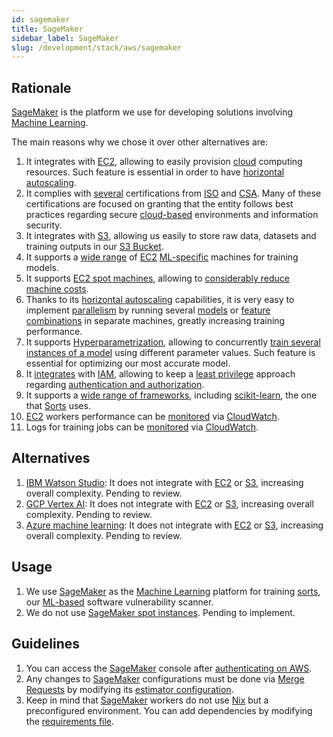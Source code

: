 ```yaml
---
id: sagemaker
title: SageMaker
sidebar_label: SageMaker
slug: /development/stack/aws/sagemaker
---
```


## Rationale

[SageMaker][SAGEMAKER] is the platform we use
for developing solutions involving
[Machine Learning][ML].

The main reasons why we chose it
over other alternatives are:

1. It integrates with
    [EC2][EC2],
    allowing to easily provision
    [cloud](https://en.wikipedia.org/wiki/Cloud_computing)
    computing resources.
    Such feature is essential
    in order to have
    [horizontal autoscaling](https://www.section.io/blog/scaling-horizontally-vs-vertically/).
1. It complies with [several](https://aws.amazon.com/compliance/iso-certified/)
    certifications from
    [ISO](https://en.wikipedia.org/wiki/International_Organization_for_Standardization)
    and
    [CSA](https://en.wikipedia.org/wiki/Cloud_Security_Alliance).
    Many of these certifications
    are focused on granting that the entity
    follows best practices regarding secure
    [cloud-based](https://en.wikipedia.org/wiki/Cloud_computing) environments
    and information security.
1. It integrates with [S3][S3],
    allowing us easily to store
    raw data,
    datasets
    and training outputs
    in our [S3 Bucket](https://gitlab.com/fluidattacks/universe/-/blob/f630ceecb7015146118ef8e9aa4f2576a13785e6/sorts/infra/s3.tf).
1. It supports
    a [wide range](https://aws.amazon.com/sagemaker/pricing/)
    of [EC2][EC2] [ML-specific][ML] machines
    for training models.
1. It supports
    [EC2 spot machines](https://docs.aws.amazon.com/sagemaker/latest/dg/model-managed-spot-training.html),
    allowing to
    [considerably reduce machine costs](https://aws.amazon.com/ec2/spot/pricing/).
1. Thanks to its
    [horizontal autoscaling](https://www.section.io/blog/scaling-horizontally-vs-vertically/)
    capabilities,
    it is very easy
    to implement [parallelism](https://en.wikipedia.org/wiki/Parallel_computing)
    by running several
    [models](https://gitlab.com/fluidattacks/universe/-/blob/f630ceecb7015146118ef8e9aa4f2576a13785e6/sorts/training/sagemaker_provisioner.py#L69)
    or
    [feature combinations](https://gitlab.com/fluidattacks/universe/-/blob/f630ceecb7015146118ef8e9aa4f2576a13785e6/sorts/training/constants.py#L38)
    in separate machines,
    greatly increasing
    training performance.
1. It supports
    [Hyperparametrization](https://docs.aws.amazon.com/sagemaker/latest/dg/automatic-model-tuning-define-ranges.html),
    allowing to concurrently
    [train several instances of a model](https://gitlab.com/fluidattacks/universe/-/blob/f630ceecb7015146118ef8e9aa4f2576a13785e6/sorts/training/constants.py#L68)
    using different parameter values.
    Such feature is essential
    for optimizing
    our most accurate model.
1. It
    [integrates](https://docs.aws.amazon.com/sagemaker/latest/dg/security-iam.html)
    with
    [IAM](/development/stack/aws/iam/),
    allowing to keep a
    [least privilege](/criteria/requirements/186)
    approach
    regarding
    [authentication and authorization](https://securityboulevard.com/2020/06/authentication-vs-authorization-defined-whats-the-difference-infographic/).
1. It supports a
    [wide range of frameworks](https://docs.aws.amazon.com/sagemaker/latest/dg/algorithms-choose.html),
    including [scikit-learn](https://scikit-learn.org/),
    the one that [Sorts](https://gitlab.com/fluidattacks/universe/-/tree/f630ceecb7015146118ef8e9aa4f2576a13785e6/sorts)
    uses.
1. [EC2][EC2] workers performance
    can be [monitored](https://docs.aws.amazon.com/sagemaker/latest/dg/monitoring-cloudwatch.html)
    via [CloudWatch](/development/stack/aws/cloudwatch/).
1. Logs for training jobs
    can be [monitored](https://docs.aws.amazon.com/sagemaker/latest/dg/logging-cloudwatch.html)
    via [CloudWatch](/development/stack/aws/cloudwatch/).

## Alternatives

1. [IBM Watson Studio](https://www.ibm.com/cloud/watson-studio):
    It does not integrate with [EC2][EC2] or [S3][S3],
    increasing overall complexity.
    Pending to review.
1. [GCP Vertex AI](https://cloud.google.com/vertex-ai):
    It does not integrate with [EC2][EC2] or [S3][S3],
    increasing overall complexity.
    Pending to review.
1. [Azure machine learning](https://azure.microsoft.com/en-us/services/machine-learning/):
    It does not integrate with [EC2][EC2] or [S3][S3],
    increasing overall complexity.
    Pending to review.

## Usage

1. We use [SageMaker][SAGEMAKER]
    as the [Machine Learning][ML]
    platform for training
    [sorts](https://gitlab.com/fluidattacks/universe/-/tree/f630ceecb7015146118ef8e9aa4f2576a13785e6/sorts),
    our [ML-based][ML] software vulnerability scanner.
1. We do not use
    [SageMaker spot instances](https://docs.aws.amazon.com/sagemaker/latest/dg/model-managed-spot-training.html).
    Pending to implement.

## Guidelines

1. You can access the
    [SageMaker][SAGEMAKER] console
    after [authenticating on AWS](/development/stack/aws#guidelines).
1. Any changes to
    [SageMaker][SAGEMAKER]
    configurations must be done via
    [Merge Requests](https://docs.gitlab.com/ee/user/project/merge_requests/)
    by modifying its
    [estimator configuration](https://gitlab.com/fluidattacks/universe/-/blob/f630ceecb7015146118ef8e9aa4f2576a13785e6/sorts/training/sagemaker_provisioner.py#L31).
1. Keep in mind that
    [SageMaker][SAGEMAKER] workers
    do not use [Nix](https://nixos.org/)
    but a preconfigured environment.
    You can add dependencies
    by modifying the
    [requirements file](https://gitlab.com/fluidattacks/universe/-/blob/f630ceecb7015146118ef8e9aa4f2576a13785e6/sorts/training/requirements.txt).

[SAGEMAKER]: https://aws.amazon.com/sagemaker/
[ML]: https://en.wikipedia.org/wiki/Machine_learning
[EC2]: https://aws.amazon.com/ec2/
[S3]: /development/stack/aws/s3/
